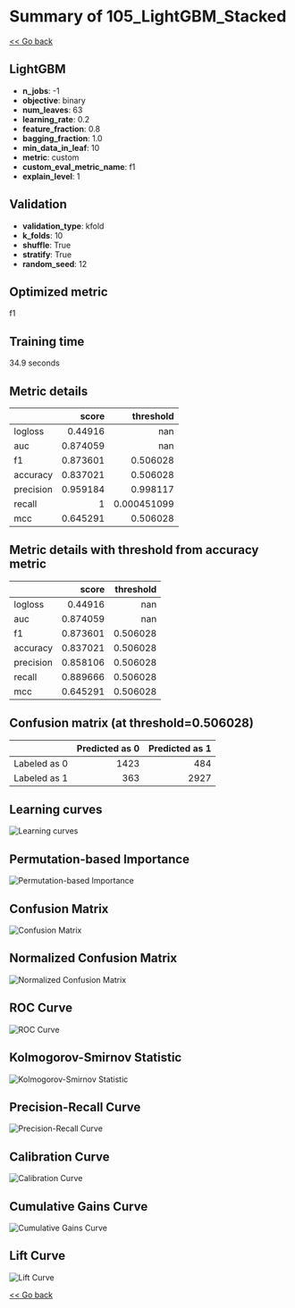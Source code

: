 # Summary of 105_LightGBM_Stacked

[<< Go back](../README.md)


## LightGBM
- **n_jobs**: -1
- **objective**: binary
- **num_leaves**: 63
- **learning_rate**: 0.2
- **feature_fraction**: 0.8
- **bagging_fraction**: 1.0
- **min_data_in_leaf**: 10
- **metric**: custom
- **custom_eval_metric_name**: f1
- **explain_level**: 1

## Validation
 - **validation_type**: kfold
 - **k_folds**: 10
 - **shuffle**: True
 - **stratify**: True
 - **random_seed**: 12

## Optimized metric
f1

## Training time

34.9 seconds

## Metric details
|           |    score |     threshold |
|:----------|---------:|--------------:|
| logloss   | 0.44916  | nan           |
| auc       | 0.874059 | nan           |
| f1        | 0.873601 |   0.506028    |
| accuracy  | 0.837021 |   0.506028    |
| precision | 0.959184 |   0.998117    |
| recall    | 1        |   0.000451099 |
| mcc       | 0.645291 |   0.506028    |


## Metric details with threshold from accuracy metric
|           |    score |   threshold |
|:----------|---------:|------------:|
| logloss   | 0.44916  |  nan        |
| auc       | 0.874059 |  nan        |
| f1        | 0.873601 |    0.506028 |
| accuracy  | 0.837021 |    0.506028 |
| precision | 0.858106 |    0.506028 |
| recall    | 0.889666 |    0.506028 |
| mcc       | 0.645291 |    0.506028 |


## Confusion matrix (at threshold=0.506028)
|              |   Predicted as 0 |   Predicted as 1 |
|:-------------|-----------------:|-----------------:|
| Labeled as 0 |             1423 |              484 |
| Labeled as 1 |              363 |             2927 |

## Learning curves
![Learning curves](learning_curves.png)

## Permutation-based Importance
![Permutation-based Importance](permutation_importance.png)
## Confusion Matrix

![Confusion Matrix](confusion_matrix.png)


## Normalized Confusion Matrix

![Normalized Confusion Matrix](confusion_matrix_normalized.png)


## ROC Curve

![ROC Curve](roc_curve.png)


## Kolmogorov-Smirnov Statistic

![Kolmogorov-Smirnov Statistic](ks_statistic.png)


## Precision-Recall Curve

![Precision-Recall Curve](precision_recall_curve.png)


## Calibration Curve

![Calibration Curve](calibration_curve_curve.png)


## Cumulative Gains Curve

![Cumulative Gains Curve](cumulative_gains_curve.png)


## Lift Curve

![Lift Curve](lift_curve.png)



[<< Go back](../README.md)
